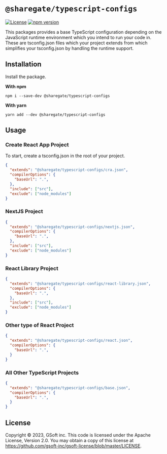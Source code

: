 # `@sharegate/typescript-configs`

[![License](https://img.shields.io/badge/License-Apache_2.0-blue.svg)](../../LICENSE.md) [![npm version](https://badge.fury.io/js/@sharegate%typescript-configs.svg)](https://badge.fury.io/js/@sharegate%typescript-configs.svg)

This packages provides a base TypeScript configuration depending on the JavaScript runtime environment which you intend to run your code in. 
These are tsconfig.json files which your project extends from which simplifies your tsconfig.json by handling the runtime support.

## Installation

Install the package.

**With npm**
```shell
npm i --save-dev @sharegate/typescript-configs
```

**With yarn**
```shell
yarn add --dev @sharegate/typescript-configs
```

## Usage

### Create React App Project

To start, create a tsconfig.json in the root of your project.

```json
{
  "extends": "@sharegate/typescript-configs/cra.json",
  "compilerOptions": {
    "baseUrl": ".",
  },
  "include": ["src"],
  "exclude": ["node_modules"]
}
```

### NextJS Project

```json
{
  "extends": "@sharegate/typescript-configs/nextjs.json",
  "compilerOptions": {
    "baseUrl": ".",
  },
  "include": ["src"],
  "exclude": ["node_modules"]
}
```

### React Library Project

```json
{
  "extends": "@sharegate/typescript-configs/react-library.json",
  "compilerOptions": {
    "baseUrl": ".",
  },
  "include": ["src"],
  "exclude": ["node_modules"]
}
```

### Other type of React Project

```json
{
  "extends": "@sharegate/typescript-configs/react.json",
  "compilerOptions": {
    "baseUrl": ".",
  }
}
```

### All Other TypeScript Projects

```json
{
  "extends": "@sharegate/typescript-configs/base.json",
  "compilerOptions": {
    "baseUrl": ".",
  }
}
```

## License

Copyright © 2023, GSoft inc. This code is licensed under the Apache License, Version 2.0. You may obtain a copy of this license at https://github.com/gsoft-inc/gsoft-license/blob/master/LICENSE.